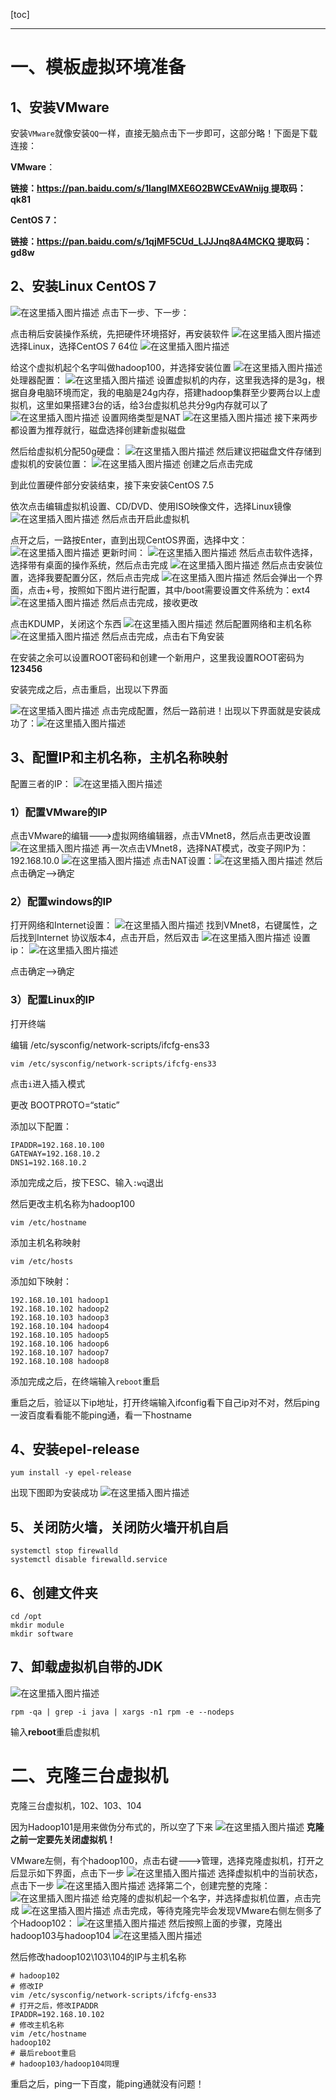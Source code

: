 [toc]

---

# 一、模板虚拟环境准备

## 1、安装VMware
安装`VMware`就像安装`QQ`一样，直接无脑点击下一步即可，这部分略！下面是下载连接：

**VMware**：

**链接：[https://pan.baidu.com/s/1langIMXE6O2BWCEvAWnijg ](https://pan.baidu.com/s/1langIMXE6O2BWCEvAWnijg)
提取码：qk81** 

**CentOS 7：**

**链接：[https://pan.baidu.com/s/1qjMF5CUd_LJJJnq8A4MCKQ ](https://pan.baidu.com/s/1qjMF5CUd_LJJJnq8A4MCKQ)
提取码：gd8w**


## 2、安装Linux CentOS 7
![在这里插入图片描述](https://img-blog.csdnimg.cn/20210402135729643.png?x-oss-process=image/watermark,type_ZmFuZ3poZW5naGVpdGk,shadow_10,text_aHR0cHM6Ly9ibG9nLmNzZG4ubmV0L2xlc2lsZXFpbg==,size_16,color_FFFFFF,t_70)
点击下一步、下一步：

点击稍后安装操作系统，先把硬件环境搭好，再安装软件
![在这里插入图片描述](https://img-blog.csdnimg.cn/20210402135745301.png?x-oss-process=image/watermark,type_ZmFuZ3poZW5naGVpdGk,shadow_10,text_aHR0cHM6Ly9ibG9nLmNzZG4ubmV0L2xlc2lsZXFpbg==,size_16,color_FFFFFF,t_70)
选择Linux，选择CentOS 7 64位
![在这里插入图片描述](https://img-blog.csdnimg.cn/2021040213581431.png?x-oss-process=image/watermark,type_ZmFuZ3poZW5naGVpdGk,shadow_10,text_aHR0cHM6Ly9ibG9nLmNzZG4ubmV0L2xlc2lsZXFpbg==,size_16,color_FFFFFF,t_70)

给这个虚拟机起个名字叫做hadoop100，并选择安装位置
![在这里插入图片描述](https://img-blog.csdnimg.cn/20210402135836442.png?x-oss-process=image/watermark,type_ZmFuZ3poZW5naGVpdGk,shadow_10,text_aHR0cHM6Ly9ibG9nLmNzZG4ubmV0L2xlc2lsZXFpbg==,size_16,color_FFFFFF,t_70)
处理器配置：
![在这里插入图片描述](https://img-blog.csdnimg.cn/20210402135847209.png?x-oss-process=image/watermark,type_ZmFuZ3poZW5naGVpdGk,shadow_10,text_aHR0cHM6Ly9ibG9nLmNzZG4ubmV0L2xlc2lsZXFpbg==,size_16,color_FFFFFF,t_70)
设置虚拟机的内存，这里我选择的是3g，根据自身电脑环境而定，我的电脑是24g内存，搭建hadoop集群至少要两台以上虚拟机，这里如果搭建3台的话，给3台虚拟机总共分9g内存就可以了
![在这里插入图片描述](https://img-blog.csdnimg.cn/20210402135925715.png?x-oss-process=image/watermark,type_ZmFuZ3poZW5naGVpdGk,shadow_10,text_aHR0cHM6Ly9ibG9nLmNzZG4ubmV0L2xlc2lsZXFpbg==,size_16,color_FFFFFF,t_70)
设置网络类型是NAT
![在这里插入图片描述](https://img-blog.csdnimg.cn/20210402135935276.png?x-oss-process=image/watermark,type_ZmFuZ3poZW5naGVpdGk,shadow_10,text_aHR0cHM6Ly9ibG9nLmNzZG4ubmV0L2xlc2lsZXFpbg==,size_16,color_FFFFFF,t_70)
接下来两步都设置为推荐就行，磁盘选择创建新虚拟磁盘

然后给虚拟机分配50g硬盘：
![在这里插入图片描述](https://img-blog.csdnimg.cn/20210402140002976.png?x-oss-process=image/watermark,type_ZmFuZ3poZW5naGVpdGk,shadow_10,text_aHR0cHM6Ly9ibG9nLmNzZG4ubmV0L2xlc2lsZXFpbg==,size_16,color_FFFFFF,t_70)
然后建议把磁盘文件存储到虚拟机的安装位置：
![在这里插入图片描述](https://img-blog.csdnimg.cn/20210402140013841.png?x-oss-process=image/watermark,type_ZmFuZ3poZW5naGVpdGk,shadow_10,text_aHR0cHM6Ly9ibG9nLmNzZG4ubmV0L2xlc2lsZXFpbg==,size_16,color_FFFFFF,t_70)
创建之后点击完成

到此位置硬件部分安装结束，接下来安装CentOS 7.5

依次点击编辑虚拟机设置、CD/DVD、使用ISO映像文件，选择Linux镜像
![在这里插入图片描述](https://img-blog.csdnimg.cn/20210402140031342.png?x-oss-process=image/watermark,type_ZmFuZ3poZW5naGVpdGk,shadow_10,text_aHR0cHM6Ly9ibG9nLmNzZG4ubmV0L2xlc2lsZXFpbg==,size_16,color_FFFFFF,t_70)
然后点击开启此虚拟机

点开之后，一路按Enter，直到出现CentOS界面，选择中文：
![在这里插入图片描述](https://img-blog.csdnimg.cn/20210402140100787.png?x-oss-process=image/watermark,type_ZmFuZ3poZW5naGVpdGk,shadow_10,text_aHR0cHM6Ly9ibG9nLmNzZG4ubmV0L2xlc2lsZXFpbg==,size_16,color_FFFFFF,t_70)
更新时间：
![在这里插入图片描述](https://img-blog.csdnimg.cn/2021040214011591.png?x-oss-process=image/watermark,type_ZmFuZ3poZW5naGVpdGk,shadow_10,text_aHR0cHM6Ly9ibG9nLmNzZG4ubmV0L2xlc2lsZXFpbg==,size_16,color_FFFFFF,t_70)
然后点击软件选择，选择带有桌面的操作系统，然后点击完成
![在这里插入图片描述](https://img-blog.csdnimg.cn/20210402140128801.png?x-oss-process=image/watermark,type_ZmFuZ3poZW5naGVpdGk,shadow_10,text_aHR0cHM6Ly9ibG9nLmNzZG4ubmV0L2xlc2lsZXFpbg==,size_16,color_FFFFFF,t_70)
然后点击安装位置，选择我要配置分区，然后点击完成
![在这里插入图片描述](https://img-blog.csdnimg.cn/20210402140139984.png?x-oss-process=image/watermark,type_ZmFuZ3poZW5naGVpdGk,shadow_10,text_aHR0cHM6Ly9ibG9nLmNzZG4ubmV0L2xlc2lsZXFpbg==,size_16,color_FFFFFF,t_70)
然后会弹出一个界面，点击+号，按照如下图片进行配置，其中/boot需要设置文件系统为：ext4
![在这里插入图片描述](https://img-blog.csdnimg.cn/20210402140158183.png?x-oss-process=image/watermark,type_ZmFuZ3poZW5naGVpdGk,shadow_10,text_aHR0cHM6Ly9ibG9nLmNzZG4ubmV0L2xlc2lsZXFpbg==,size_16,color_FFFFFF,t_70)
然后点击完成，接收更改

点击KDUMP，关闭这个东西
![在这里插入图片描述](https://img-blog.csdnimg.cn/20210402140211426.png?x-oss-process=image/watermark,type_ZmFuZ3poZW5naGVpdGk,shadow_10,text_aHR0cHM6Ly9ibG9nLmNzZG4ubmV0L2xlc2lsZXFpbg==,size_16,color_FFFFFF,t_70)
然后配置网络和主机名称![在这里插入图片描述](https://img-blog.csdnimg.cn/20210402140224603.png?x-oss-process=image/watermark,type_ZmFuZ3poZW5naGVpdGk,shadow_10,text_aHR0cHM6Ly9ibG9nLmNzZG4ubmV0L2xlc2lsZXFpbg==,size_16,color_FFFFFF,t_70)
然后点击完成，点击右下角安装

在安装之余可以设置ROOT密码和创建一个新用户，这里我设置ROOT密码为**123456**

安装完成之后，点击重启，出现以下界面

![在这里插入图片描述](https://img-blog.csdnimg.cn/20210402140236981.png?x-oss-process=image/watermark,type_ZmFuZ3poZW5naGVpdGk,shadow_10,text_aHR0cHM6Ly9ibG9nLmNzZG4ubmV0L2xlc2lsZXFpbg==,size_16,color_FFFFFF,t_70)
点击完成配置，然后一路前进！出现以下界面就是安装成功了：![在这里插入图片描述](https://img-blog.csdnimg.cn/20210402140247382.png?x-oss-process=image/watermark,type_ZmFuZ3poZW5naGVpdGk,shadow_10,text_aHR0cHM6Ly9ibG9nLmNzZG4ubmV0L2xlc2lsZXFpbg==,size_16,color_FFFFFF,t_70)
## 3、配置IP和主机名称，主机名称映射

配置三者的IP：
![在这里插入图片描述](https://img-blog.csdnimg.cn/20210402140325858.png?x-oss-process=image/watermark,type_ZmFuZ3poZW5naGVpdGk,shadow_10,text_aHR0cHM6Ly9ibG9nLmNzZG4ubmV0L2xlc2lsZXFpbg==,size_16,color_FFFFFF,t_70)
### 1）配置VMware的IP
点击VMware的编辑--->虚拟网络编辑器，点击VMnet8，然后点击更改设置
![在这里插入图片描述](https://img-blog.csdnimg.cn/20210402140342526.png?x-oss-process=image/watermark,type_ZmFuZ3poZW5naGVpdGk,shadow_10,text_aHR0cHM6Ly9ibG9nLmNzZG4ubmV0L2xlc2lsZXFpbg==,size_16,color_FFFFFF,t_70)
再一次点击VMnet8，选择NAT模式，改变子网IP为：192.168.10.0
![在这里插入图片描述](https://img-blog.csdnimg.cn/20210402140355652.png?x-oss-process=image/watermark,type_ZmFuZ3poZW5naGVpdGk,shadow_10,text_aHR0cHM6Ly9ibG9nLmNzZG4ubmV0L2xlc2lsZXFpbg==,size_16,color_FFFFFF,t_70)
点击NAT设置：![在这里插入图片描述](https://img-blog.csdnimg.cn/20210402140407551.png?x-oss-process=image/watermark,type_ZmFuZ3poZW5naGVpdGk,shadow_10,text_aHR0cHM6Ly9ibG9nLmNzZG4ubmV0L2xlc2lsZXFpbg==,size_16,color_FFFFFF,t_70)
然后点击确定-->确定

### 2）配置windows的IP
打开网络和Internet设置：
![在这里插入图片描述](https://img-blog.csdnimg.cn/20210402140450865.png?x-oss-process=image/watermark,type_ZmFuZ3poZW5naGVpdGk,shadow_10,text_aHR0cHM6Ly9ibG9nLmNzZG4ubmV0L2xlc2lsZXFpbg==,size_16,color_FFFFFF,t_70)
找到VMnet8，右键属性，之后找到Internet 协议版本4，点击开启，然后双击
![在这里插入图片描述](https://img-blog.csdnimg.cn/20210402140500864.png?x-oss-process=image/watermark,type_ZmFuZ3poZW5naGVpdGk,shadow_10,text_aHR0cHM6Ly9ibG9nLmNzZG4ubmV0L2xlc2lsZXFpbg==,size_16,color_FFFFFF,t_70)
设置ip：
![在这里插入图片描述](https://img-blog.csdnimg.cn/20210402140525480.png?x-oss-process=image/watermark,type_ZmFuZ3poZW5naGVpdGk,shadow_10,text_aHR0cHM6Ly9ibG9nLmNzZG4ubmV0L2xlc2lsZXFpbg==,size_16,color_FFFFFF,t_70)

点击确定-->确定

### 3）配置Linux的IP
打开终端

编辑 /etc/sysconfig/network-scripts/ifcfg-ens33

```
vim /etc/sysconfig/network-scripts/ifcfg-ens33
```

点击`i`进入插入模式

更改 BOOTPROTO=“static”

添加以下配置：

```
IPADDR=192.168.10.100
GATEWAY=192.168.10.2
DNS1=192.168.10.2
```

添加完成之后，按下ESC、输入`:wq`退出



然后更改主机名称为hadoop100

```
vim /etc/hostname
```



添加主机名称映射

```
vim /etc/hosts
```

添加如下映射：

```
192.168.10.101 hadoop1
192.168.10.102 hadoop2
192.168.10.103 hadoop3
192.168.10.104 hadoop4
192.168.10.105 hadoop5
192.168.10.106 hadoop6
192.168.10.107 hadoop7
192.168.10.108 hadoop8
```

添加完成之后，在终端输入`reboot`重启

重启之后，验证以下ip地址，打开终端输入ifconfig看下自己ip对不对，然后ping一波百度看看能不能ping通，看一下hostname


## 4、安装epel-release

```
yum install -y epel-release
```

出现下图即为安装成功
![在这里插入图片描述](https://img-blog.csdnimg.cn/20210402140632978.png)
## 5、关闭防火墙，关闭防火墙开机自启

```
systemctl stop firewalld
systemctl disable firewalld.service
```
## 6、创建文件夹

```
cd /opt
mkdir module	
mkdir software
```

## 7、卸载虚拟机自带的JDK

![在这里插入图片描述](https://img-blog.csdnimg.cn/2021040214074499.png?x-oss-process=image/watermark,type_ZmFuZ3poZW5naGVpdGk,shadow_10,text_aHR0cHM6Ly9ibG9nLmNzZG4ubmV0L2xlc2lsZXFpbg==,size_16,color_FFFFFF,t_70)


```
rpm -qa | grep -i java | xargs -n1 rpm -e --nodeps
```

输入**reboot**重启虚拟机





# 二、克隆三台虚拟机

克隆三台虚拟机，102、103、104   

因为Hadoop101是用来做伪分布式的，所以空了下来
![在这里插入图片描述](https://img-blog.csdnimg.cn/20210402141801725.png?x-oss-process=image/watermark,type_ZmFuZ3poZW5naGVpdGk,shadow_10,text_aHR0cHM6Ly9ibG9nLmNzZG4ubmV0L2xlc2lsZXFpbg==,size_16,color_FFFFFF,t_70)
**克隆之前一定要先关闭虚拟机！**

VMware左侧，有个hadoop100，点击右键--->管理，选择克隆虚拟机，打开之后显示如下界面，点击下一步
![在这里插入图片描述](https://img-blog.csdnimg.cn/20210402141817462.png?x-oss-process=image/watermark,type_ZmFuZ3poZW5naGVpdGk,shadow_10,text_aHR0cHM6Ly9ibG9nLmNzZG4ubmV0L2xlc2lsZXFpbg==,size_16,color_FFFFFF,t_70)
选择虚拟机中的当前状态，点击下一步
![在这里插入图片描述](https://img-blog.csdnimg.cn/202104021418221.png?x-oss-process=image/watermark,type_ZmFuZ3poZW5naGVpdGk,shadow_10,text_aHR0cHM6Ly9ibG9nLmNzZG4ubmV0L2xlc2lsZXFpbg==,size_16,color_FFFFFF,t_70)
选择第二个，创建完整的克隆：
![在这里插入图片描述](https://img-blog.csdnimg.cn/20210402141846404.png?x-oss-process=image/watermark,type_ZmFuZ3poZW5naGVpdGk,shadow_10,text_aHR0cHM6Ly9ibG9nLmNzZG4ubmV0L2xlc2lsZXFpbg==,size_16,color_FFFFFF,t_70)
给克隆的虚拟机起一个名字，并选择虚拟机位置，点击完成
![在这里插入图片描述](https://img-blog.csdnimg.cn/20210402141856327.png?x-oss-process=image/watermark,type_ZmFuZ3poZW5naGVpdGk,shadow_10,text_aHR0cHM6Ly9ibG9nLmNzZG4ubmV0L2xlc2lsZXFpbg==,size_16,color_FFFFFF,t_70)
点击完成，等待克隆完毕会发现VMware右侧左侧多了个Hadoop102：
![在这里插入图片描述](https://img-blog.csdnimg.cn/20210402141908210.png)
然后按照上面的步骤，克隆出hadoop103与hadoop104
![在这里插入图片描述](https://img-blog.csdnimg.cn/20210402141921269.png)

然后修改hadoop102\103\104的IP与主机名称

```
# hadoop102
# 修改IP
vim /etc/sysconfig/network-scripts/ifcfg-ens33
# 打开之后，修改IPADDR
IPADDR=192.168.10.102
# 修改主机名称
vim /etc/hostname
hadoop102
# 最后reboot重启
# hadoop103/hadoop104同理
```

重启之后，ping一下百度，能ping通就没有问题！

